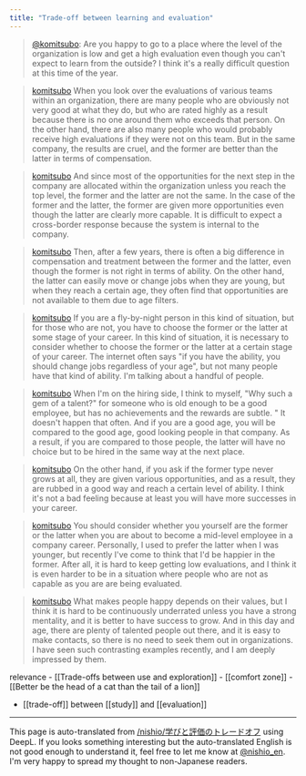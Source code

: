 ```yaml
---
title: "Trade-off between learning and evaluation"
---
```


> [@komitsubo](https://twitter.com/komitsubo/status/1661881704724963328?s=46&t=gkSZtjGEtUZPO0JCzBxCBw): Are you happy to go to a place where the level of the organization is low and get a high evaluation even though you can't expect to learn from the outside? I think it's a really difficult question at this time of the year.

> [komitsubo](https://twitter.com/komitsubo/status/1661882343051915265) When you look over the evaluations of various teams within an organization, there are many people who are obviously not very good at what they do, but who are rated highly as a result because there is no one around them who exceeds that person. On the other hand, there are also many people who would probably receive high evaluations if they were not on this team. But in the same company, the results are cruel, and the former are better than the latter in terms of compensation.

> [komitsubo](https://twitter.com/komitsubo/status/1661883567507636224) And since most of the opportunities for the next step in the company are allocated within the organization unless you reach the top level, the former and the latter are not the same. In the case of the former and the latter, the former are given more opportunities even though the latter are clearly more capable. It is difficult to expect a cross-border response because the system is internal to the company.

> [komitsubo](https://twitter.com/komitsubo/status/1661884082131992576) Then, after a few years, there is often a big difference in compensation and treatment between the former and the latter, even though the former is not right in terms of ability. On the other hand, the latter can easily move or change jobs when they are young, but when they reach a certain age, they often find that opportunities are not available to them due to age filters.

> [komitsubo](https://twitter.com/komitsubo/status/1661884935232458752) If you are a fly-by-night person in this kind of situation, but for those who are not, you have to choose the former or the latter at some stage of your career. In this kind of situation, it is necessary to consider whether to choose the former or the latter at a certain stage of your career. The internet often says "if you have the ability, you should change jobs regardless of your age", but not many people have that kind of ability. I'm talking about a handful of people.

> [komitsubo](https://twitter.com/komitsubo/status/1661886155372240896) When I'm on the hiring side, I think to myself, "Why such a gem of a talent?" for someone who is old enough to be a good employee, but has no achievements and the rewards are subtle. " It doesn't happen that often. And if you are a good age, you will be compared to the good age, good looking people in that company. As a result, if you are compared to those people, the latter will have no choice but to be hired in the same way at the next place.

> [komitsubo](https://twitter.com/komitsubo/status/1661889137727926272) On the other hand, if you ask if the former type never grows at all, they are given various opportunities, and as a result, they are rubbed in a good way and reach a certain level of ability. I think it's not a bad feeling because at least you will have more successes in your career.

> [komitsubo](https://twitter.com/komitsubo/status/1661891379172380674) You should consider whether you yourself are the former or the latter when you are about to become a mid-level employee in a company career. Personally, I used to prefer the latter when I was younger, but recently I've come to think that I'd be happier in the former. After all, it is hard to keep getting low evaluations, and I think it is even harder to be in a situation where people who are not as capable as you are are being evaluated.

> [komitsubo](https://twitter.com/komitsubo/status/1661892491115913217) What makes people happy depends on their values, but I think it is hard to be continuously underrated unless you have a strong mentality, and it is better to have success to grow. And in this day and age, there are plenty of talented people out there, and it is easy to make contacts, so there is no need to seek them out in organizations. I have seen such contrasting examples recently, and I am deeply impressed by them.

relevance
    - [[Trade-offs between use and exploration]]
    - [[comfort zone]]
    - [[Better be the head of a cat than the tail of a lion]]

- [[trade-off]] between [[study]] and [[evaluation]]

---
This page is auto-translated from [/nishio/学びと評価のトレードオフ](https://scrapbox.io/nishio/学びと評価のトレードオフ) using DeepL. If you looks something interesting but the auto-translated English is not good enough to understand it, feel free to let me know at [@nishio_en](https://twitter.com/nishio_en). I'm very happy to spread my thought to non-Japanese readers.